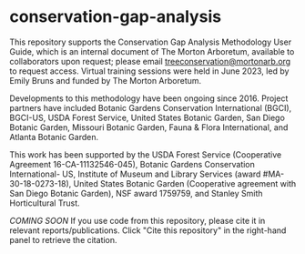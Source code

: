 # conservation-gap-analysis

This repository supports the Conservation Gap Analysis Methodology User Guide, which is an internal document of The Morton Arboretum, available to collaborators upon request; please email treeconservation@mortonarb.org to request access. Virtual training sessions were held in June 2023, led by Emily Bruns and funded by The Morton Arboretum.

Developments to this methodology have been ongoing since 2016. Project partners have included Botanic Gardens Conservation International (BGCI), BGCI-US, USDA Forest Service, United States Botanic Garden, San Diego Botanic Garden, Missouri Botanic Garden, Fauna & Flora International, and Atlanta Botanic Garden.

This work has been supported by the USDA Forest Service (Cooperative Agreement 16-CA-11132546-045), Botanic Gardens Conservation International- US, Institute of Museum and Library Services (award #MA-30-18-0273-18), United States Botanic Garden (Cooperative agreement with San Diego Botanic Garden), NSF award 1759759, and Stanley Smith Horticultural Trust.

*COMING SOON* If you use code from this repository, please cite it in relevant reports/publications. Click "Cite this repository" in the right-hand panel to retrieve the citation.
